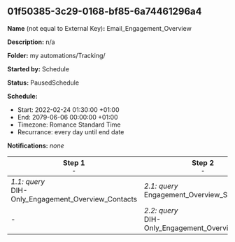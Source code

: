 ## 01f50385-3c29-0168-bf85-6a74461296a4

**Name** (not equal to External Key)**:** Email_Engagement_Overview

**Description:** n/a

**Folder:** my automations/Tracking/

**Started by:** Schedule

**Status:** PausedSchedule

**Schedule:**

* Start: 2022-02-24 01:30:00 +01:00
* End: 2079-06-06 00:00:00 +01:00
* Timezone: Romance Standard Time
* Recurrance: every day until end date

**Notifications:** _none_


| Step 1<br>_<small>-</small>_ | Step 2<br>_<small>-</small>_ | Step 3<br>_<small>-</small>_ | Step 4<br>_<small>-</small>_ | Step 5<br>_<small>-</small>_ | Step 6<br>_<small>-</small>_ |
| --- | --- | --- | --- | --- | --- |
| _1.1: query_<br>DIH-Only_Engagement_Overview_Contacts | _2.1: query_<br>Engagement_Overview_Sends | _3.1: query_<br>Engagement_Overview_Opens | _4.1: query_<br>Engagement_Overview_Clicks | _5.1: query_<br>Engagement_Overview_OpenRate | _6.1: query_<br>Engagement_Overview_ClickRate |
| - | _2.2: query_<br>DIH-Only_Engagement_Overview_Sends | _3.2: query_<br>DIH-Only_Engagement_Overview_Opens | _4.2: query_<br>DIH-Only_Engagement_Overview_Clicks | _5.2: query_<br>DIH-Only_Engagement_Overview_OpenRate | _6.2: query_<br>DIH-Only_Engagement_Overview_ClickRate |
